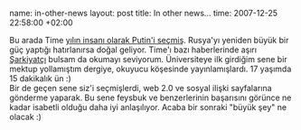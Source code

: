 name: in-other-news
layout: post
title: In other news...
time: 2007-12-25 22:58:00 +02:00

Bu arada Time <a href="http://www.time.com/time/specials/2007/personoftheyear/">yılın insanı olarak Putin'i seçmiş</a>. Rusya'yı yeniden büyük bir güç yaptığı hatırlanırsa doğal geliyor. Time'ı bazı haberlerinde aşırı <a href="http://en.wikipedia.org/wiki/Orientalism">Şarkiyatçı</a> bulsam da okumayı seviyorum. Üniversiteye ilk girdiğim sene bir mektup yollamıştım dergiye, okuyucu köşesinde yayınlamışlardı. 17 yaşımda 15 dakikalık ün :)<br />Bir de geçen sene siz'i seçmişlerdi, web 2.0 ve sosyal ilişki sayfalarına gönderme yaparak. Bu sene feysbuk ve benzerlerinin başarısını görünce ne kadar isabetli olduğu daha iyi anlaşılıyor. Acaba bir sonraki "büyük şey" ne olacak :)
